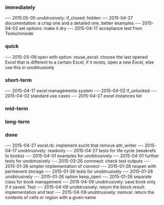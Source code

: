
### immediately

--- 2015.05-05 unobtrusively:  if_closed: hidden
--- 2015-04-27 documentation: a crisp one and a detailed one, better examples
--- 2015-04-02 set options: make it dry
--- 2015-04-17 acceptance test from Testschmiede

### quick

--- 2015-05-09 open with option :reuse_excel: 
               choose the last opened Excel that is different to a certain Excel, if it exists,
               open a new Excel, else
               use this in unobtrusively

### short-term

--- 2015-04-17 excel managements system
--- 2015-04-02 if_unlocked
--- 2015-04-02 standard use cases
--- 2015-04-27 excel instances list

### mid-term

### long-term

### done

--- 2015-04-27 excel.rb: implement sucht that remove attr_writer
--- 2015-04-17 unobtrusively: readonly
--- 2015-04-27 tests for life cycle (weakrefs to books)
--- 2015-04-01 examples for unobtrusively
--- 2015-04-01 further tests for unobtrusively
--- 2015-03-26 connnect: check test outputs
--- 2015-01-26 simpler implementation of connect
--- 2015-01-26 reopen with permenent storage
--- 2015-01-26 tests for unobtrusively 
--- 2015-01-26 unobtrusively 
--- 2015-01-26 option keep_open
--- 2015-01-26 separate class for book management 
--- 2015-04-09 unobtrusively: save book only if it saved: Test
--- 2015-04-09 unobtrusively: return the block result: implementation and test
--- 2015-04-09 unobtrusively: namval: return the contents of cells or region with a given name